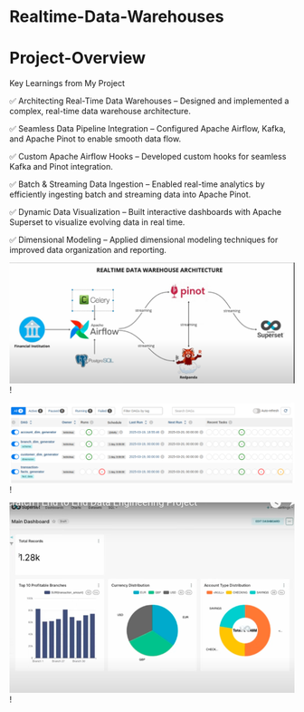 # Realtime-Data-Warehouses

# Project-Overview
Key Learnings from My Project

✅ Architecting Real-Time Data Warehouses – Designed and implemented a complex, real-time data warehouse architecture.

✅ Seamless Data Pipeline Integration – Configured Apache Airflow, Kafka, and Apache Pinot to enable smooth data flow.

✅ Custom Apache Airflow Hooks – Developed custom hooks for seamless Kafka and Pinot integration.

✅ Batch & Streaming Data Ingestion – Enabled real-time analytics by efficiently ingesting batch and streaming data into Apache Pinot.

✅ Dynamic Data Visualization – Built interactive dashboards with Apache Superset to visualize evolving data in real time.

✅ Dimensional Modeling – Applied dimensional modeling techniques for improved data organization and reporting.

![Architecture](https://github.com/kebishaa/Realtime-Data-Warehouses/blob/main/images/Capture1.PNG?raw=true)!

![Dag](https://github.com/kebishaa/Realtime-Data-Warehouses/blob/main/images/Screenshot%20from%202025-03-20%2022-03-06.png?raw=true)!

![Dashboard](https://github.com/kebishaa/Realtime-Data-Warehouses/blob/main/images/Capture3.PNG?raw=true)!
